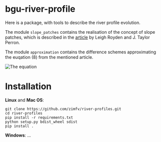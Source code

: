 # bgu-river-profile

Here is a package, with tools to describe the river profile evolution.

The module `slope_patches` contains the realisation of the concept of slope patches, which is described in the [article](https://agupubs.onlinelibrary.wiley.com/doi/10.1002/jgrf.20031) by Leigh Royden and J. Taylor Perron.

The module `approximation` contains the difference schemes approximating the euqation (8) from the mentioned article.

![The equation](https://agupubs.onlinelibrary.wiley.com/cms/asset/8e959e9f-4e03-4449-b3e6-d0029f55d7e1/jgrf20031-math-0010.gif)

# Installation 
__Linux__ and __Mac OS__:
```
git clone https://github.com/zimfv/river-profiles.git
cd river-profiles
pip install -r requirements.txt
python setup.py bdist_wheel sdist
pip install .
```

__Windows__: ...

